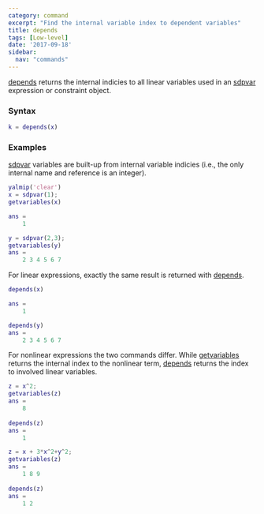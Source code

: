 ```yaml
---
category: command
excerpt: "Find the internal variable index to dependent variables"
title: depends
tags: [Low-level]
date: '2017-09-18'
sidebar:
  nav: "commands"
---
```


[depends](/command/depends) returns the internal indicies to all linear variables used in an [sdpvar](/command/sdpvar) expression or constraint object.

### Syntax

````matlab
k = depends(x)
````

### Examples

[sdpvar](/command/sdpvar) variables are built-up from internal variable indicies (i.e., the only internal name and reference is an integer). 

````matlab
yalmip('clear')
x = sdpvar(1);
getvariables(x)

ans = 
    1

y = sdpvar(2,3);
getvariables(y)
ans = 
    2 3 4 5 6 7 
````

For linear expressions, exactly the same result is returned with [depends](/command/depends).

````matlab
depends(x)

ans = 
    1

depends(y)
ans = 
    2 3 4 5 6 7 
````

For nonlinear expressions the two commands differ. While [getvariables](/command/getvariables) returns the internal index to the nonlinear term, [depends](/command/depends) returns the index to involved linear variables.

````matlab
z = x^2;
getvariables(z)
ans = 
    8
    
depends(z)    
ans = 
    1

z = x + 3*x^2+y^2;
getvariables(z)
ans = 
    1 8 9
    
depends(z)
ans = 
    1 2    
````
